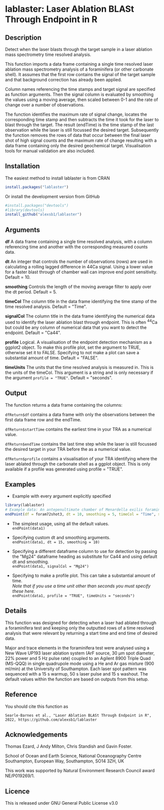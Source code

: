 # lablaster: Laser Ablation BLASt Through Endpoint in R

<!-- badges: start -->
<!-- badges: end -->

## Description

Detect when the laser blasts through the target sample in a laser ablation mass spectrometry time resolved analysis.

This function imports a data frame containing a single time resolved laser ablation mass spectrometry analysis of a foraminifera (or other carbonate shell).
It assumes that the first row contains the signal of the target sample and that background correction has already been applied.

Column names referencing the time stamps and target signal are specified as function arguments.
Then the signal column is evaluated by smoothing the values using a moving average, then scaled between 0-1 and the rate of change over a number of observations.

The function identifies the maximum rate of signal change, locates the corresponding time stamp and then subtracts the time it took for the laser to blast through the target.
The result (endTime) is the time stamp of the last observation while the laser is still focussed the desired target.
Subsequently the function removes the rows of data that occur between the final laser shot of high signal counts and the maximum rate of change resulting with a data frame containing only the desired geochemical target. Visualisation tools for manual validation are also included.

## Installation

The easiest method to install lablaster is from CRAN

```r
install.packages("lablaster")
```
Or install the development version from GitHub

``` r
#install.packages("devtools")
#library(devtools)
install_github("alexsb1/lablaster")
```

## Arguments

**df** A data frame containing a single time resolved analysis, with a column referencing time and another with the corresponding measured counts data.

**dt** An integer that controls the number of observations (rows) are used in calculating a rolling lagged difference in 44Ca signal. Using a lower value for a faster blast through of chamber wall can improve end point sensitivity. Default = 10.

**smoothing** Controls the length of the moving average filter to apply over the dt period. Default = 5.

**timeCol** The column title in the data frame identifying the time stamp of the time resolved analysis. Default = "Time".

**signalCol** The column title in the data frame identifying the numerical data used to identify the laser ablation blast through endpoint. This is often <sup>44</sup>Ca but could be any column of numerical data that you want to detect the endpoint. Default = "Ca44".

**profile** Logical. A visualisation of the endpoint detection mechanism as a ggplot2 object. To make this profile plot, set the argument to TRUE, otherwise set it to FALSE. Specifying to not make a plot can save a substantial amount of time. Default = "FALSE".

**timeUnits** The units that the time resolved analysis is measured in. This is the units of the timeCol. This argument is a string and is only necessary if the argument `profile = "TRUE"`. Default = "seconds".

## Output
The function returns a data frame containing the columns:

`dfReturn$df` contains a data frame with only the observations between the first data frame row and the endTime.

`dfReturn$startTime` contains the earliest time in your TRA as a numerical value.

`dfReturn$endTime` contains the last time step while the laser is still focussed the desired target in your TRA before the as a numerical value.

`dfReturn$profile` contains a visualisation of your TRA identifying where the laser ablated through the carbonate shell as a ggplot object. This is only available if a profile was generated using profile = "TRUE".


## Examples

* Example with every argument explicitly specified
``` r
library(lablaster)
# Example data: An antepenultimate chamber of Menardella exilis foraminifera 72, identified hereon as "foram72shot3".
endPoint(df = foram72shot3, dt = 10, smoothing = 5, timeCol = "Time", signalCol = "Ca44", profile = "TRUE",  timeUnits = "seconds")
```

* The simplest usage, using all the default values. \
`endPoint(data1)`

* Specifying custom dt and smoothing arguments. \
`endPoint(data1, dt = 15, smoothing = 10)`

* Specifying a different dataframe column to use for detection by passing the "Mg24" dataframe heading as substitute for Ca44 and using default dt and smoothing. \
`endPoint(data1, signalCol = "Mg24")`

* Specifying to make a profile plot. This can take a substantial amount of time. \
_Note that if you use a time unit other than seconds you must specify these here._ \
`endPoint(data1, profile = "TRUE", timeUnits = "seconds")`


## Details
This function was designed for detecting when a laser had ablated through a foraminifera test and keeping only the outputted rows of a time resolved analysis that were relevant by returning a start time and end time of desired data.

Major and trace elements in the foraminifera test were analysed using a New Wave UP193 laser ablation system (ArF source, 30 µm spot diameter, 22% power and 5 Hz pulse rate) coupled to an Agilent 8900 Triple Quad (MS-QQQ) in single quadrupole mode using a He and Ar gas mixture (900 ml/min) at the University of Southampton. Each laser spot pattern was sequenced with a 15 s warmup, 50 s laser pulse and 15 s washout. The default values within the function are based on outputs from this setup.

## Reference

You should cite this function as

`Searle-Barnes et al., "Laser Ablation BLASt Through Endpoint in R", 2022, https://github.com/alexsb1/lablaster`

## Acknowledgements
Thomas Ezard, J Andy Milton, Chris Standish and Gavin Foster.

School of Ocean and Earth Science, National Oceanography Centre Southampton, European Way, Southampton, SO14 3ZH, UK

This work was supported by Natural Environment Research Council award NE/P019269/1.

## Licence
This is released under GNU General Public License v3.0

